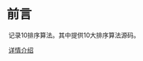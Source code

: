 # 前言

​	记录10排序算法。其中提供10大排序算法源码。

​	[详情介绍](https://ining.space/2024/01/23/10%E5%A4%A7%E6%8E%92%E5%BA%8F/)